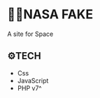 # 🧑‍🚀NASA FAKE

A site for Space

## ⚙️TECH

<ul>

<li>Css</li>
<li>JavaScript</li>
<li>PHP  v7^</li>

</ul>
